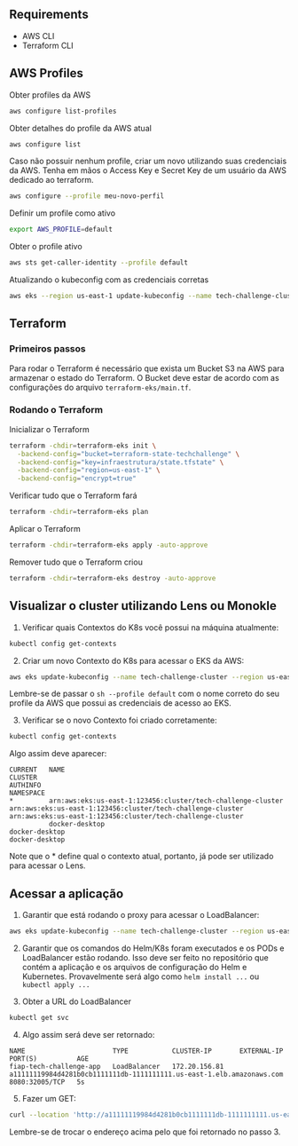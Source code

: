 ## Requirements
- AWS CLI
- Terraform CLI

## AWS Profiles

Obter profiles da AWS
```sh
aws configure list-profiles
```

Obter detalhes do profile da AWS atual
```sh
aws configure list
```

Caso não possuir nenhum profile, criar um novo utilizando suas credenciais da AWS. Tenha em mãos o Access Key e Secret Key de um usuário da AWS dedicado ao terraform.
```sh
aws configure --profile meu-novo-perfil
```

Definir um profile como ativo
```sh
export AWS_PROFILE=default
```

Obter o profile ativo
```sh
aws sts get-caller-identity --profile default
```

Atualizando o kubeconfig com as credenciais corretas
```sh
aws eks --region us-east-1 update-kubeconfig --name tech-challenge-cluster --profile default
```

## Terraform

### Primeiros passos

Para rodar o Terraform é necessário que exista um Bucket S3 na AWS para armazenar o estado do Terraform.
O Bucket deve estar de acordo com as configurações do arquivo ```terraform-eks/main.tf```.

### Rodando o Terraform

Inicializar o Terraform
```sh
terraform -chdir=terraform-eks init \
  -backend-config="bucket=terraform-state-techchallenge" \
  -backend-config="key=infraestrutura/state.tfstate" \
  -backend-config="region=us-east-1" \
  -backend-config="encrypt=true"
```

Verificar tudo que o Terraform fará
```sh
terraform -chdir=terraform-eks plan
```

Aplicar o Terraform
```sh
terraform -chdir=terraform-eks apply -auto-approve
```

Remover tudo que o Terraform criou
```sh
terraform -chdir=terraform-eks destroy -auto-approve
```

## Visualizar o cluster utilizando Lens ou Monokle

1. Verificar quais Contextos do K8s você possui na máquina atualmente:
```sh
kubectl config get-contexts
```

2. Criar um novo Contexto do K8s para acessar o EKS da AWS:
```sh
aws eks update-kubeconfig --name tech-challenge-cluster --region us-east-1 --profile default
```
Lembre-se de passar o ```sh --profile default``` com o nome correto do seu profile da AWS que possui as credenciais de acesso ao EKS.

3. Verificar se o novo Contexto foi criado corretamente:
```sh
kubectl config get-contexts
```

Algo assim deve aparecer:
```
CURRENT   NAME                                                            CLUSTER                                                         AUTHINFO                                                        NAMESPACE
*         arn:aws:eks:us-east-1:123456:cluster/tech-challenge-cluster   arn:aws:eks:us-east-1:123456:cluster/tech-challenge-cluster   arn:aws:eks:us-east-1:123456:cluster/tech-challenge-cluster
          docker-desktop                                                  docker-desktop                                                  docker-desktop
```

Note que o * define qual o contexto atual, portanto, já pode ser utilizado para acessar o Lens.

## Acessar a aplicação
1. Garantir que está rodando o proxy para acessar o LoadBalancer:
```sh
aws eks update-kubeconfig --name tech-challenge-cluster --region us-east-1 --profile default
```

2. Garantir que os comandos do Helm/K8s foram executados e os PODs e LoadBalancer estão rodando.
Isso deve ser feito no repositório que contém a aplicação e os arquivos de configuração do Helm e Kubernetes. 
Provavelmente será algo como ```helm install ...``` ou ```kubectl apply ...```

3. Obter a URL do LoadBalancer
```sh
kubectl get svc
```

4. Algo assim será deve ser retornado:
```
NAME                      TYPE           CLUSTER-IP       EXTERNAL-IP                                                               PORT(S)          AGE
fiap-tech-challenge-app   LoadBalancer   172.20.156.81    a11111119984d4281b0cb1111111db-1111111111.us-east-1.elb.amazonaws.com   8080:32005/TCP   5s
```

5. Fazer um GET:
```sh
curl --location 'http://a11111119984d4281b0cb1111111db-1111111111.us-east-1.elb.amazonaws.com:8080/orders'
```
Lembre-se de trocar o endereço acima pelo que foi retornado no passo 3.
